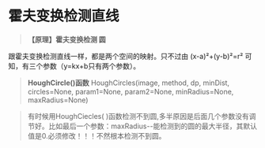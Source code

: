 霍夫变换检测直线
============
> **【原理】霍夫变换检测 圆**

跟霍夫变换检测直线一样，都是两个空间的映射。只不过由 (x-a)²+(y-b)²=r²  可知，有三个参数（y=kx+b只有两个参数）。

> **HoughCircle()函数**
HoughCircles(image, method, dp, minDist, circles=None, param1=None, param2=None, minRadius=None, maxRadius=None)

> 有时候用HoughCiecles( )函数检测不到圆,多半原因是后面几个参数没有调节好。比如最后一个参数：maxRadius--能检测到的圆的最大半径，其默认值是0.必须修改！！！不然根本检测不到圆。
